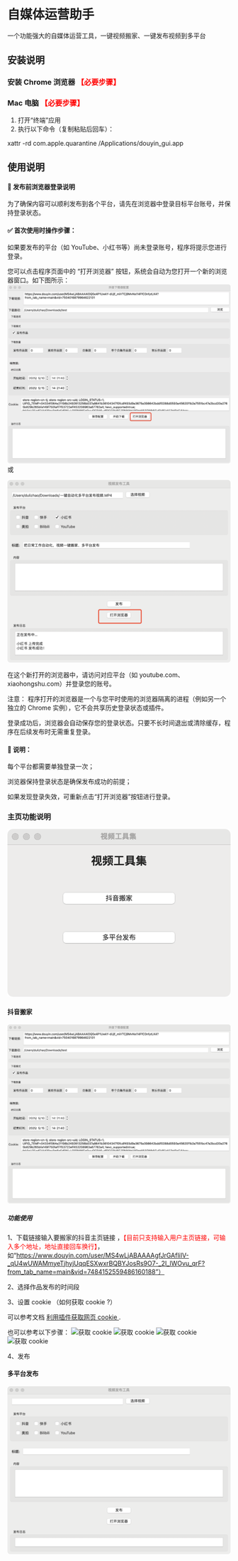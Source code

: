 # 自媒体运营助手

一个功能强大的自媒体运营工具，一键视频搬家、一键发布视频到多平台

## 安装说明 

### 安装 Chrome 浏览器 <font color=red>【必要步骤】</font>

### Mac 电脑 <font color=red>【必要步骤】</font>
   1. 打开“终端”应用
   2. 执行以下命令（复制粘贴后回车）：

   xattr -rd com.apple.quarantine /Applications/douyin_gui.app

## 使用说明


#### 📝 发布前浏览器登录说明
为了确保内容可以顺利发布到各个平台，请先在浏览器中登录目标平台账号，并保持登录状态。

#### ✅ 首次使用时操作步骤：
如果要发布的平台（如 YouTube、小红书等）尚未登录账号，程序将提示您进行登录。

您可以点击程序页面中的 “打开浏览器” 按钮，系统会自动为您打开一个新的浏览器窗口。如下图所示：
![打开浏览器](/assets/open_browser1.jpg)
或

![打开浏览器](/assets/open_browser2.jpg)

在这个新打开的浏览器中，请访问对应平台（如 youtube.com、xiaohongshu.com）并登录您的账号。

注意： 程序打开的浏览器是一个与您平时使用的浏览器隔离的进程（例如另一个独立的 Chrome 实例），它不会共享历史登录状态或插件。

登录成功后，浏览器会自动保存您的登录状态。只要不长时间退出或清除缓存，程序在后续发布时无需重复登录。

#### 📌 说明：
每个平台都需要单独登录一次；

浏览器保持登录状态是确保发布成功的前提；

如果发现登录失效，可重新点击“打开浏览器”按钮进行登录。



### 主页功能说明
![主页](/assets/主页.png)

#### 抖音搬家

![抖音搬家](/assets/抖音搬家.png)



##### 功能使用
1、下载链接输入要搬家的抖音主页链接 ，<font color=red>【目前只支持输入用户主页链接，可输入多个地址，地址直接回车换行】</font>，如“https://www.douyin.com/user/MS4wLjABAAAAgfJrGAfliIV-_qU4wUWAMmyeTjhyjUqqESXwxrBQBYJosRs9O7-_2I_lWOvu_qrF?from_tab_name=main&vid=7484152559486160188”）

2、选择作品发布的时间段

3、设置 cookie （如何获取 cookie ?）

可以参考文档
[利用插件获取网页 cookie ](./cookie-helper/README.md).


 也可以参考以下步骤：
![获取 cookie](/assets/cookie1.png)
![获取 cookie](/assets/cookie2.png)
![获取 cookie](/assets/cookie3.png)
![获取 cookie](/assets/cookie4.png)

4、发布

#### 多平台发布
![多平台发布](/assets/多平台发布.png)





